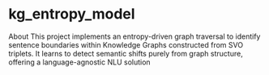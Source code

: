# kg_entropy_model
About This project implements an entropy-driven graph traversal to identify sentence boundaries within Knowledge Graphs constructed from SVO triplets. It learns to detect semantic shifts purely from graph structure, offering a language-agnostic NLU solution
